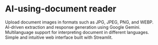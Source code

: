 # AI-using-document reader

Upload document images in formats such as JPG, JPEG, PNG, and WEBP.
AI-driven extraction and response generation using Google Gemini.
Multilanguage support for interpreting document in different languages.
Simple and intuitive web interface built with Streamlit.

